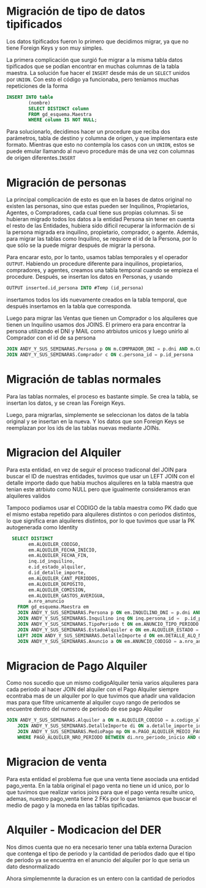 # Migración de tipo de datos tipificados

Los datos tipificados fueron lo primero que decidimos migrar, ya que no tiene Foreign Keys y son muy simples. 

La primera complicación que surgió fue migrar a la misma tabla datos tipificados que se podían encontrar en muchas columnas de la tabla maestra. La solución fue hacer el `INSERT` desde más de un `SELECT` unidos por `UNION`. Con esto el código ya funcionaba, pero teníamos muchas repeticiones de la forma

```sql
INSERT INTO table
        (nombre)
        SELECT DISTINCT column
        FROM gd_esquema.Maestra
        WHERE column IS NOT NULL;

```

Para solucionarlo, decidimos hacer un procedure que reciba dos parámetros, tabla de destino y columna de origen, y que implementara este formato. Mientras que esto no contempla los casos con un `UNION`, estos se puede emular llamando al nuevo procedure más de una vez con columnas de origen diferentes.`INSERT`

# Migración de personas

La principal complicación de esto es que en la bases de datos original no existen las personas, sino que estas pueden ser Inquilinos, Propietarios, Agentes, o Compradores, cada cual tiene sus propias columnas. Si se hubieran migrado todos los datos a la entidad Persona sin tener en cuenta el resto de las Entidades, hubiera sido dificil recuperar la información de si la persona migrada era inquilino, propietario, comprador, o agente. Además, para migrar las tablas como Inquilino, se requiere el id de la Persona, por lo que sólo se la puede migrar después de migrar la persona.

Para encarar esto, por lo tanto, usamos tablas temporales y el operador `OUTPUT`. Habiendo un procedure diferente para inquilinos, propietarios, compradores, y agentes, creamos una tabla temporal cuando se empieza el procedure. Después, se insertan los datos en Personas, y usando 

```sql
OUTPUT inserted.id_persona INTO #Temp (id_persona)
```

insertamos todos los ids nuevamente creados en la tabla temporal, que después insertamos en la tabla que corresponda. 


Luego para migrar las Ventas que tienen un Comprador o los alquileres que tienen un Inquilino usamos dos JOINS. El primero era para encontrar la persona utilizando el DNI y MAIL como atrbiutos unicos y luego unirlo al Comprador con el id de sa persona

```sql
JOIN ANDY_Y_SUS_SEMINARAS.Persona p ON m.COMPRADOR_DNI = p.dni AND m.COMPRADOR_MAIL = p.mail
JOIN ANDY_Y_SUS_SEMINARAS.Comprador c ON c.persona_id = p.id_persona
```

# Migración de tablas normales

Para las tablas normales, el proceso es bastante simple. Se crea la tabla, se insertan los datos, y se crean las Foreign Keys.

Luego, para migrarlas, simplemente se seleccionan los datos de la tabla original y se insertan en la nueva. Y los datos que son Foreign Keys se reemplazan por los ids de las tablas nuevas mediante JOINs.


# Migracion del Alquiler

Para esta entidad, en vez de seguir el proceso tradiconal del JOIN para buscar el ID de nuestras entidades, tuvimos que usar un LEFT JOIN con el detalle importe dado que habia muchos alquileres en la tabla maestra que tenian este atrbiuto como NULL pero que igualmente consideramos eran alquileres validos

Tampoco podiamos usar el CODIGO de la tabla maestra como PK dado que el mismo estaba repetido para alquileres distintos o con periodos distintos, lo que significa eran alquileres distintos, por lo que tuvimos que usar la PK autogenerada como Identity

```sql
  SELECT DISTINCT
        em.ALQUILER_CODIGO,
        em.ALQUILER_FECHA_INICIO,
        em.ALQUILER_FECHA_FIN,
        inq.id_inquilino,
        e.id_estado_alquiler,
        d.id_detalle_importe,
        em.ALQUILER_CANT_PERIODOS,
        em.ALQUILER_DEPOSITO,
        em.ALQUILER_COMISION,
        em.ALQUILER_GASTOS_AVERIGUA,
        a.nro_anuncio
    FROM gd_esquema.Maestra em
    JOIN ANDY_Y_SUS_SEMINARAS.Persona p ON em.INQUILINO_DNI = p.dni AND em.INQUILINO_MAIL = p.mail
    JOIN ANDY_Y_SUS_SEMINARAS.Inquilino inq ON inq.persona_id =  p.id_persona
    JOIN ANDY_Y_SUS_SEMINARAS.TipoPeriodo t ON em.ANUNCIO_TIPO_PERIODO = t.nombre
    JOIN ANDY_Y_SUS_SEMINARAS.EstadoAlquiler e ON em.ALQUILER_ESTADO = e.nombre
    LEFT JOIN ANDY_Y_SUS_SEMINARAS.DetalleImporte d ON em.DETALLE_ALQ_NRO_PERIODO_INI = d.nro_periodo_inicio AND em.DETALLE_ALQ_NRO_PERIODO_FIN = d.nro_periodo_fin AND em.DETALLE_ALQ_PRECIO = d.precio
    JOIN ANDY_Y_SUS_SEMINARAS.Anuncio a ON em.ANUNCIO_CODIGO = a.nro_anuncio
```

# Migracion de Pago Alquiler
Como nos sucedio que un mismo codigoAlquiler tenia varios alquileres para cada periodo al hacer JOIN del alquiler con el Pago Alquiler siempre econtraba mas de un alquiler por lo que tuvimos que añadir una validacion mas para que filtre unicamente al alquiler cuyo rango de periodos se encuentre dentro del numero de periodo de ese pago Alquiler

```sql
JOIN ANDY_Y_SUS_SEMINARAS.Alquiler a ON m.ALQUILER_CODIGO = a.codigo_alquiler 
	JOIN ANDY_Y_SUS_SEMINARAS.DetalleImporte di ON a.detalle_importe_id = di.id_detalle_importe
    JOIN ANDY_Y_SUS_SEMINARAS.MedioPago mp ON m.PAGO_ALQUILER_MEDIO_PAGO = mp.nombre 
	WHERE PAGO_ALQUILER_NRO_PERIODO BETWEEN di.nro_periodo_inicio AND di.nro_periodo_fin
```


# Migracion de venta

Para esta entidad el problema fue que una venta tiene asociada una entidad pago_venta. En la tabla original el pago venta no tiene un id unico, por lo que tuvimos que realizar varios joins para que el pago venta resulte unico, ademas, nuestro pago_venta tiene 2 FKs por lo que teniamos que buscar el medio de pago y la moneda en las tablas tipificadas.

# Alquiler - Modicacion del DER
Nos dimos cuenta que no era necesario tener una tabla externa Duracion que contenga el tipo de periodo y la cantidad de periodos dado que el tipo de periodo ya se encuentra en el anuncio del alquiler por lo que seria un dato desnormalizado

Ahora simplemenmte la duracion es un entero con la cantidad de periodos